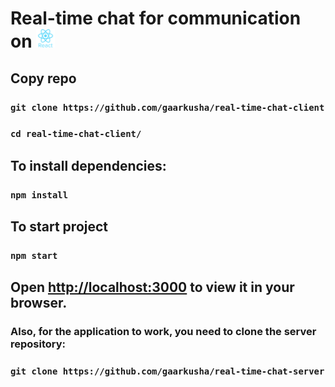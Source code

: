 # Real-time chat for communication on <a href="https://reactjs.org/"><img src="https://github.com/devicons/devicon/blob/master/icons/react/react-original-wordmark.svg" title="React" alt="React" width="30" height="30"/></a>&nbsp;

## Copy repo
### `git clone https://github.com/gaarkusha/real-time-chat-client`
### `cd real-time-chat-client/`

## To install dependencies:
### `npm install`

## To start project
### `npm start`

## Open [http://localhost:3000](http://localhost:3000) to view it in your browser.

### Also, for the application to work, you need to clone the server repository:
### `git clone https://github.com/gaarkusha/real-time-chat-server`



